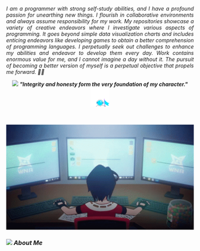 <p align="justify">
  <em>
	  I am a programmer with strong self-study abilities, and I have a profound passion for unearthing new things. I flourish in collaborative environments and always assume responsibility for my work. My repositories showcase a variety of creative endeavors where I investigate various aspects of programming. It goes beyond simple data visualization charts and includes enticing endeavors like developing games to obtain a better comprehension of programming languages. I perpetually seek out challenges to enhance my abilities and endeavor to develop them every day. Work contains enormous value for me, and I cannot imagine a day without it. The pursuit of becoming a better version of myself is a perpetual objective that propels me forward. 👨‍💻
  </em> 
  <br>
</p>
<p align="center">
	<img src="./assets/astronaut-apollo.gif.gif" width="50" /> <b><i>"Integrity and honesty form the very foundation of my character."</i></b> <img src="./assets/hodlnaut-crypto.gif" width="50" />
</p>

<br>
<p align="center">
<img src="./assets/ninjala-jane.gif" width="700" /> 
</p>


### <img src="./images/stats.gif" width="30px"> **_About Me_**
